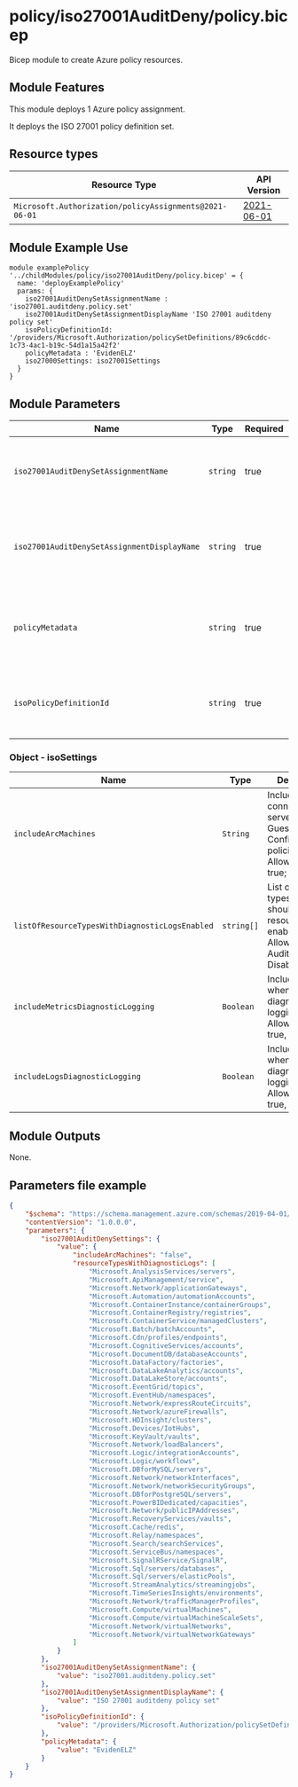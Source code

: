 # policy/iso27001AuditDeny/policy.bicep
Bicep module to create Azure policy resources.

## Module Features
This module deploys 1 Azure policy assignment.

It deploys the ISO 27001 policy definition set.

## Resource types

| Resource Type | API Version |
| --- | --- |
| `Microsoft.Authorization/policyAssignments@2021-06-01` | [2021-06-01](https://docs.microsoft.com/en-us/azure/templates/microsoft.authorization/2021-06-01/policyassignments) |


## Module Example Use
```bicep
module examplePolicy '../childModules/policy/iso27001AuditDeny/policy.bicep' = {
  name: 'deployExamplePolicy'
  params: {
    iso27001AuditDenySetAssignmentName : 'iso27001.auditdeny.policy.set'
    iso27001AuditDenySetAssignmentDisplayName 'ISO 27001 auditdeny policy set'
    isoPolicyDefinitionId: '/providers/Microsoft.Authorization/policySetDefinitions/89c6cddc-1c73-4ac1-b19c-54d1a15a42f2'
    policyMetadata : 'EvidenELZ'
    iso27000Settings: iso27001Settings
  }
}
```

## Module Parameters

| Name | Type | Required | Description |
| --- | --- | --- | --- |
|`iso27001AuditDenySetAssignmentName` | `string` | true | Specify policy set Assignment name for iso 27001 Audit Deny |
|`iso27001AuditDenySetAssignmentDisplayName` | `string` | true | Specify policy set Assignment display name for iso 27001 Audit Deny |
| `policyMetadata` | `string` | true | Specify metadata source value required for billing and monitoring. |
| `isoPolicyDefinitionId` | `string` | true | Specify the policy definition id of the built-in ISO Initiative. |

### Object - isoSettings
| Name | Type | Description |
| --- | --- | --- |
| `includeArcMachines` | `String` | Include Arc connected servers for Guest Configuration policies or not. Allowed Values: true; false. |
| `listOfResourceTypesWithDiagnosticLogsEnabled` | `string[]` | List of resource types that should have resource logs enabled. Allowed Values: AuditIfNotExists; Disabled. |
| `includeMetricsDiagnosticLogging` | `Boolean` | Include metrics when auditing diagnostic logging settings. Allowed Values: true, false. |
| `includeLogsDiagnosticLogging` | `Boolean` | Include metrics when auditing diagnostic logging settings. Allowed Values: true, false. |

## Module Outputs
None.

## Parameters file example
```json
{
    "$schema": "https://schema.management.azure.com/schemas/2019-04-01/deploymentParameters.json#",
    "contentVersion": "1.0.0.0",
    "parameters": {
        "iso27001AuditDenySettings": {
            "value": {
                "includeArcMachines": "false",
                "resourceTypesWithDiagnosticLogs": [
                    "Microsoft.AnalysisServices/servers",
                    "Microsoft.ApiManagement/service",
                    "Microsoft.Network/applicationGateways",
                    "Microsoft.Automation/automationAccounts",
                    "Microsoft.ContainerInstance/containerGroups",
                    "Microsoft.ContainerRegistry/registries",
                    "Microsoft.ContainerService/managedClusters",
                    "Microsoft.Batch/batchAccounts",
                    "Microsoft.Cdn/profiles/endpoints",
                    "Microsoft.CognitiveServices/accounts",
                    "Microsoft.DocumentDB/databaseAccounts",
                    "Microsoft.DataFactory/factories",
                    "Microsoft.DataLakeAnalytics/accounts",
                    "Microsoft.DataLakeStore/accounts",
                    "Microsoft.EventGrid/topics",
                    "Microsoft.EventHub/namespaces",
                    "Microsoft.Network/expressRouteCircuits",
                    "Microsoft.Network/azureFirewalls",
                    "Microsoft.HDInsight/clusters",
                    "Microsoft.Devices/IotHubs",
                    "Microsoft.KeyVault/vaults",
                    "Microsoft.Network/loadBalancers",
                    "Microsoft.Logic/integrationAccounts",
                    "Microsoft.Logic/workflows",
                    "Microsoft.DBforMySQL/servers",
                    "Microsoft.Network/networkInterfaces",
                    "Microsoft.Network/networkSecurityGroups",
                    "Microsoft.DBforPostgreSQL/servers",
                    "Microsoft.PowerBIDedicated/capacities",
                    "Microsoft.Network/publicIPAddresses",
                    "Microsoft.RecoveryServices/vaults",
                    "Microsoft.Cache/redis",
                    "Microsoft.Relay/namespaces",
                    "Microsoft.Search/searchServices",
                    "Microsoft.ServiceBus/namespaces",
                    "Microsoft.SignalRService/SignalR",
                    "Microsoft.Sql/servers/databases",
                    "Microsoft.Sql/servers/elasticPools",
                    "Microsoft.StreamAnalytics/streamingjobs",
                    "Microsoft.TimeSeriesInsights/environments",
                    "Microsoft.Network/trafficManagerProfiles",
                    "Microsoft.Compute/virtualMachines",
                    "Microsoft.Compute/virtualMachineScaleSets",
                    "Microsoft.Network/virtualNetworks",
                    "Microsoft.Network/virtualNetworkGateways"
                ]
            }
        },
        "iso27001AuditDenySetAssignmentName": {
            "value": "iso27001.auditdeny.policy.set"
        },
        "iso27001AuditDenySetAssignmentDisplayName": {
            "value": "ISO 27001 auditdeny policy set"
        },
        "isoPolicyDefinitionId": {
            "value": "/providers/Microsoft.Authorization/policySetDefinitions/89c6cddc-1c73-4ac1-b19c-54d1a15a42f2"
        },
        "policyMetadata": {
            "value": "EvidenELZ"
        }
    }
}
```